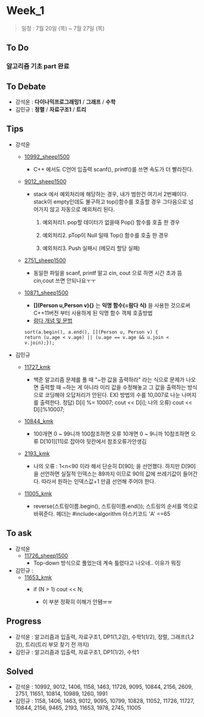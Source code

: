 # Week_1
>일정 : 7월 20일 (목) ~ 7월 27일 (목)

## To Do
### 알고리즘 기초 part 완료

## To Debate
* 강석윤 : __다이나믹프로그래밍1__ / __그래프__ / __수학__
* 김민규 : __정렬__ / __자료구조1__ / __트리__

## Tips

* 강석윤
	* [10992_sheep1500](https://github.com/1500sheep/DataStructure-Study/blob/master/week_1/10992_sheep1500.cpp)
		* C++ 에서도 C언어 입출력 scanf(), printf()를 쓰면 속도가 더 빨라진다.
	* [9012_sheep1500](https://github.com/1500sheep/DataStructure-Study/blob/master/week_1/9012_sheep1500.cpp)
		* stack 에서 예외처리에 해당하는 경우, 내가 범한건 여기서 2번째이다. stack이 empty인데도 불구하고 top()함수를 호출할 경우 그다음으로 넘어가지 않고 자동으로 예외처리 된다.

			1. 예외처리1. pop할 데이터가 없을때 Pop() 함수를 호출 한 경우

			2. 예외처리2. pTop이 Null 일때 Top() 함수를 호출 한 경우

			3. 예외처리3. Push 실패시 (메모리 할당 실패)
	* [2751_sheep1500](https://github.com/1500sheep/DataStructure-Study/blob/master/week_1/2751_sheep1500.cpp)
		* 동일한 파일을 scanf, printf 말고 cin, cout 으로 하면 시간 초과 뜸 cin,cout 쓰면 안되나요ㅜㅜ
	* [10871_sheep1500](https://github.com/1500sheep/DataStructure-Study/blob/master/week_1/10871_sheep1500.cpp)
		* __[](Person u,Person v){}__ 는 __익명 함수(=람다 식)__ 을 사용한 것으로써 C++11버전 부터 사용하게 된 익명 함수 객체 호출방법
		* [람다 개념 및 문법](https://msdn.microsoft.com/ko-kr/library/dd293608.aspx)

		```
		sort(a.begin(), a.end(), [](Person u, Person v) {
		return (u.age < v.age) || (u.age == v.age && u.join < v.join);});
		```
* 김민규  
	* [11727_kmk](https://github.com/1500sheep/DataStructure-Study/blob/master/week_1/11727_kmk.cpp)
		*  백준 알고리즘 문제를 풀 때 "~한 값을 출력하라" 라는 식으로 문제가 나오면 출력할 때 ~하는 게 아니라 미리 값을 수정해놓고 그 값을 출력하는 방식으로 코딩해야 오답처리가 안된다.
		EX) 방법의 수를 10,007로 나눈 나머지를 출력한다.
        정답) D[i] %= 10007; cout << D[i];
        나의 오류) cout << D[i]%10007;

    *  [10844_kmk](https://github.com/1500sheep/DataStructure-Study/blob/master/week_1/kmk_10844.cpp)
    	*  100개면 0 ~ 99니까 100참조하면 오류
10개면 0 ~ 9니까 10참조하면 오류
D[101][11]로 잡아야 뒷칸에서 참조오류가안생김

    *  [2193_kmk](https://github.com/1500sheep/DataStructure-Study/blob/master/week_1/kmk_2193)
		* 나의 오류 : 1<n<90 이라 해서 단순히 D[90]; 을 선언했다. 하지만 D[90]을 선언하면 실질적 인덱스는 89까지 이므로 90의 값에 쓰레기값이 들어간다.
	따라서 원하는 인덱스값+1 만큼 선언해 주어야 한다.

    *  [11005_kmk](https://github.com/1500sheep/DataStructure-Study/blob/master/week_1/11005_kmk)
    	* reverse(스트링이름.begin(), 스트링이름.end()); 스트링의 순서를 역으로 바꿔준다. 헤더는 #include<algorithm
    	아스키코드 'A' ==65

## To ask
* 강석윤
	* [11726_sheep1500](https://github.com/1500sheep/DataStructure-Study/blob/master/week_1/11726_sheep1500.cpp)
		* Top-down 방식으로 풀었는데 계속 틀렸다고 나오네.. 이유가 뭐징
* 김민규 :
	* [11653_kmk](https://github.com/1500sheep/DataStructure-Study/blob/master/week_1/11653_kmk.cpp)
 		* if (N > 1)
		cout << N;

			* 이 부분 정확히 이해가 안됌ㅠㅠ
## Progress

* 강석윤 : 알고리즘과 입출력, 자료구조1, DP1(1,2강), 수학1(1/2), 정렬, 그래프(1,2강), 트리(트리 부모 찾기 전 까지)
* 김민규 : 알고리즘과 입출력, 자료구조1, DP1(1/2), 수학1

## Solved

* 강석윤 : 10992, 9012, 1406, 1158, 1463, 11726, 9095, 10844, 2156, 2609, 2751, 11651, 10814, 10989, 1260, 1991
* 김민규 : 1158, 1406, 1463, 9012, 9095, 10799, 10828, 11052, 	11726, 11727, 10844, 2156, 9465, 2193, 11653, 1978, 2745, 11005
